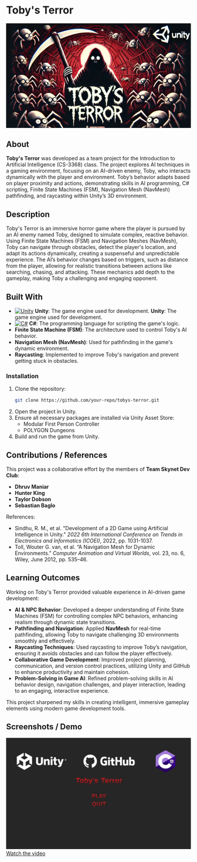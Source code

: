 # Toby's Terror
![Toby's Terror](https://github.com/Dhruvbam/Tobby-s-Terror/blob/main/Images/tt.png)

## About
**Toby's Terror** was developed as a team project for the Introduction to Artificial Intelligence (CS-3368) class. The project explores AI techniques in a gaming environment, focusing on an AI-driven enemy, Toby, who interacts dynamically with the player and environment. Toby’s behavior adapts based on player proximity and actions, demonstrating skills in AI programming, C# scripting, Finite State Machines (FSM), Navigation Mesh (NavMesh) pathfinding, and raycasting within Unity’s 3D environment.

## Description
Toby's Terror is an immersive horror game where the player is pursued by an AI enemy named Toby, designed to simulate complex, reactive behavior. Using Finite State Machines (FSM) and Navigation Meshes (NavMesh), Toby can navigate through obstacles, detect the player's location, and adapt its actions dynamically, creating a suspenseful and unpredictable experience. The AI’s behavior changes based on triggers, such as distance from the player, allowing for realistic transitions between actions like searching, chasing, and attacking. These mechanics add depth to the gameplay, making Toby a challenging and engaging opponent.

## Built With
- <a href="https://unity.com/" target="_blank" rel="noreferrer"><img src="https://img.shields.io/badge/Unity-100000?style=for-the-badge&logo=unity&logoColor=white" width="36" height="36" alt="Unity" /></a> **Unity**: The game engine used for development.
 **Unity**: The game engine used for development.
- <a href="https://learn.microsoft.com/en-us/dotnet/csharp/" target="_blank" rel="noreferrer"><img src="https://raw.githubusercontent.com/danielcranney/readme-generator/main/public/icons/skills/csharp-colored.svg" width="36" height="36" alt="C#" /></a> **C#**: The programming language for scripting the game's logic.
- **Finite State Machine (FSM)**: The architecture used to control Toby's AI behavior.
- **Navigation Mesh (NavMesh)**: Used for pathfinding in the game's dynamic environment.
- **Raycasting**: Implemented to improve Toby's navigation and prevent getting stuck in obstacles.
 

### Installation
1. Clone the repository:
    ```bash
    git clone https://github.com/your-repo/tobys-terror.git
    ```
2. Open the project in Unity.
3. Ensure all necessary packages are installed via Unity Asset Store:
    - Modular First Person Controller
    - POLYGON Dungeons
4. Build and run the game from Unity.

## Contributions / References
This project was a collaborative effort by the members of **Team Skynet Dev Club**:
- **Dhruv Maniar**
- **Hunter King**
- **Taylor Dobson**
- **Sebastian Baglo**

References:
- Sindhu, R. M., et al. "Development of a 2D Game using Artificial Intelligence in Unity." *2022 6th International Conference on Trends in Electronics and Informatics (ICOEI)*, 2022, pp. 1031-1037.
- Toll, Wouter G. van, et al. “A Navigation Mesh for Dynamic Environments.” *Computer Animation and Virtual Worlds*, vol. 23, no. 6, Wiley, June 2012, pp. 535–46.

## Learning Outcomes
Working on Toby's Terror provided valuable experience in AI-driven game development:

- **AI & NPC Behavior**: Developed a deeper understanding of Finite State Machines (FSM) for controlling complex NPC behaviors, enhancing realism through dynamic state transitions.
- **Pathfinding and Navigation**: Applied **NavMesh** for real-time pathfinding, allowing Toby to navigate challenging 3D environments smoothly and effectively.
- **Raycasting Techniques**: Used raycasting to improve Toby’s navigation, ensuring it avoids obstacles and can follow the player effectively.
- **Collaborative Game Development**: Improved project planning, communication, and version control practices, utilizing Unity and GitHub to enhance productivity and maintain cohesion.
- **Problem-Solving in Game AI**: Refined problem-solving skills in AI behavior design, navigation challenges, and player interaction, leading to an engaging, interactive experience.

This project sharpened my skills in creating intelligent, immersive gameplay elements using modern game development tools.


## Screenshots / Demo
![Screenshot 1](https://github.com/Dhruvbam/Tobby-s-Terror/blob/main/Images/tt.jpg)
<br/>
[Watch the video](https://github.com/Dhruvbam/Tobby-s-Terror/blob/main/Images/AIPres2Demo1.mp4)

